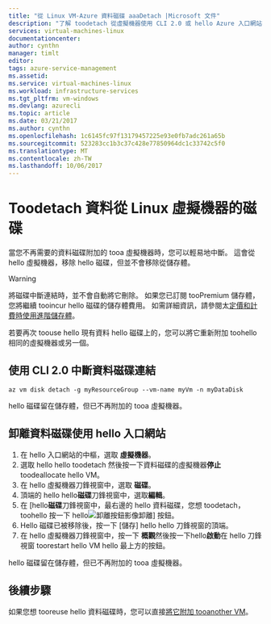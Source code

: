 ```yaml
---
title: "從 Linux VM-Azure 資料磁碟 aaaDetach |Microsoft 文件"
description: "了解 toodetach 從虛擬機器使用 CLI 2.0 或 hello Azure 入口網站在 Azure 中的資料磁碟。"
services: virtual-machines-linux
documentationcenter: 
author: cynthn
manager: timlt
editor: 
tags: azure-service-management
ms.assetid: 
ms.service: virtual-machines-linux
ms.workload: infrastructure-services
ms.tgt_pltfrm: vm-windows
ms.devlang: azurecli
ms.topic: article
ms.date: 03/21/2017
ms.author: cynthn
ms.openlocfilehash: 1c6145fc97f13179457225e93e0fb7adc261a65b
ms.sourcegitcommit: 523283cc1b3c37c428e77850964dc1c33742c5f0
ms.translationtype: MT
ms.contentlocale: zh-TW
ms.lasthandoff: 10/06/2017
---
```

# <a name="how-toodetach-a-data-disk-from-a-linux-virtual-machine"></a>Toodetach 資料從 Linux 虛擬機器的磁碟

當您不再需要的資料磁碟附加的 tooa 虛擬機器時，您可以輕易地中斷。 這會從 hello 虛擬機器，移除 hello 磁碟，但並不會移除從儲存體。 

> [!WARNING]
> 將磁碟中斷連結時，並不會自動將它刪除。 如果您已訂閱 tooPremium 儲存體，您將繼續 tooincur hello 磁碟的儲存體費用。 如需詳細資訊，請參閱太[定價和計費時使用進階儲存體](../../storage/common/storage-premium-storage.md#pricing-and-billing)。 
> 
> 

若要再次 toouse hello 現有資料 hello 磁碟上的，您可以將它重新附加 toohello 相同的虛擬機器或另一個。  

## <a name="detach-a-data-disk-using-cli-20"></a>使用 CLI 2.0 中斷資料磁碟連結

```azurecli
az vm disk detach -g myResourceGroup --vm-name myVm -n myDataDisk
```

hello 磁碟留在儲存體，但已不再附加的 tooa 虛擬機器。


## <a name="detach-a-data-disk-using-hello-portal"></a>卸離資料磁碟使用 hello 入口網站
1. 在 hello 入口網站的中樞，選取 **虛擬機器**。
2. 選取 hello hello toodetach 然後按一下資料磁碟的虛擬機器**停止**toodeallocate hello VM。
3. 在 hello 虛擬機器刀鋒視窗中，選取 **磁碟**。
4. 頂端的 hello hello**磁碟**刀鋒視窗中，選取**編輯**。
5. 在 [hello**磁碟**刀鋒視窗中，最右邊的 hello 資料磁碟，您想 toodetach，toohello 按一下 hello![卸離按鈕影像](./media/detach-disk/detach.png)卸離] 按鈕。
5. Hello 磁碟已被移除後，按一下 [儲存] hello hello 刀鋒視窗的頂端。
6. 在 hello 虛擬機器刀鋒視窗中，按一下 **概觀**然後按一下hello**啟動**在 hello 刀鋒視窗 toorestart hello VM hello 最上方的按鈕。

hello 磁碟留在儲存體，但已不再附加的 tooa 虛擬機器。








## <a name="next-steps"></a>後續步驟
如果您想 tooreuse hello 資料磁碟時，您可以直接[將它附加 tooanother VM](add-disk.md?toc=%2fazure%2fvirtual-machines%2flinux%2ftoc.json)。

